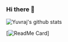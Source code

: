 ### Hi there 👋

<!--
**Yuvrajchandra/Yuvrajchandra** is a ✨ _special_ ✨ repository because its `README.md` (this file) appears on your GitHub profile.

Here are some ideas to get you started:

- 🔭 I’m currently working on ...
- 🌱 I’m currently learning ...
- 👯 I’m looking to collaborate on ...
- 🤔 I’m looking for help with ...
- 💬 Ask me about ...
- 📫 How to reach me: ...
- 😄 Pronouns: ...
- ⚡ Fun fact: ...
-->

![Yuvraj's github stats](https://github-readme-stats.vercel.app/api?username=Yuvrajchandra)

[![ReadMe Card](https://github-readme-stats.vercel.app/api/pin/?username=Yuvrajchandra&repo=Guess-the-output)]
